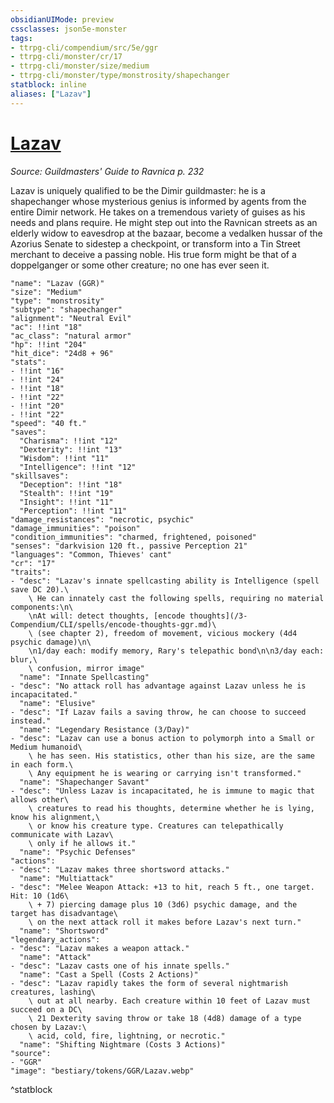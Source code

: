 ```yaml
---
obsidianUIMode: preview
cssclasses: json5e-monster
tags:
- ttrpg-cli/compendium/src/5e/ggr
- ttrpg-cli/monster/cr/17
- ttrpg-cli/monster/size/medium
- ttrpg-cli/monster/type/monstrosity/shapechanger
statblock: inline
aliases: ["Lazav"]
---
```

# [Lazav](3-Compendium\CLI\bestiary\npc/lazav-ggr.md)
*Source: Guildmasters' Guide to Ravnica p. 232*  

Lazav is uniquely qualified to be the Dimir guildmaster: he is a shapechanger whose mysterious genius is informed by agents from the entire Dimir network. He takes on a tremendous variety of guises as his needs and plans require. He might step out into the Ravnican streets as an elderly widow to eavesdrop at the bazaar, become a vedalken hussar of the Azorius Senate to sidestep a checkpoint, or transform into a Tin Street merchant to deceive a passing noble. His true form might be that of a doppelganger or some other creature; no one has ever seen it.

```statblock
"name": "Lazav (GGR)"
"size": "Medium"
"type": "monstrosity"
"subtype": "shapechanger"
"alignment": "Neutral Evil"
"ac": !!int "18"
"ac_class": "natural armor"
"hp": !!int "204"
"hit_dice": "24d8 + 96"
"stats":
- !!int "16"
- !!int "24"
- !!int "18"
- !!int "22"
- !!int "20"
- !!int "22"
"speed": "40 ft."
"saves":
  "Charisma": !!int "12"
  "Dexterity": !!int "13"
  "Wisdom": !!int "11"
  "Intelligence": !!int "12"
"skillsaves":
  "Deception": !!int "18"
  "Stealth": !!int "19"
  "Insight": !!int "11"
  "Perception": !!int "11"
"damage_resistances": "necrotic, psychic"
"damage_immunities": "poison"
"condition_immunities": "charmed, frightened, poisoned"
"senses": "darkvision 120 ft., passive Perception 21"
"languages": "Common, Thieves' cant"
"cr": "17"
"traits":
- "desc": "Lazav's innate spellcasting ability is Intelligence (spell save DC 20).\
    \ He can innately cast the following spells, requiring no material components:\n\
    \nAt will: detect thoughts, [encode thoughts](/3-Compendium/CLI/spells/encode-thoughts-ggr.md)\
    \ (see chapter 2), freedom of movement, vicious mockery (4d4 psychic damage)\n\
    \n1/day each: modify memory, Rary's telepathic bond\n\n3/day each: blur,\
    \ confusion, mirror image"
  "name": "Innate Spellcasting"
- "desc": "No attack roll has advantage against Lazav unless he is incapacitated."
  "name": "Elusive"
- "desc": "If Lazav fails a saving throw, he can choose to succeed instead."
  "name": "Legendary Resistance (3/Day)"
- "desc": "Lazav can use a bonus action to polymorph into a Small or Medium humanoid\
    \ he has seen. His statistics, other than his size, are the same in each form.\
    \ Any equipment he is wearing or carrying isn't transformed."
  "name": "Shapechanger Savant"
- "desc": "Unless Lazav is incapacitated, he is immune to magic that allows other\
    \ creatures to read his thoughts, determine whether he is lying, know his alignment,\
    \ or know his creature type. Creatures can telepathically communicate with Lazav\
    \ only if he allows it."
  "name": "Psychic Defenses"
"actions":
- "desc": "Lazav makes three shortsword attacks."
  "name": "Multiattack"
- "desc": "Melee Weapon Attack: +13 to hit, reach 5 ft., one target. Hit: 10 (1d6\
    \ + 7) piercing damage plus 10 (3d6) psychic damage, and the target has disadvantage\
    \ on the next attack roll it makes before Lazav's next turn."
  "name": "Shortsword"
"legendary_actions":
- "desc": "Lazav makes a weapon attack."
  "name": "Attack"
- "desc": "Lazav casts one of his innate spells."
  "name": "Cast a Spell (Costs 2 Actions)"
- "desc": "Lazav rapidly takes the form of several nightmarish creatures, lashing\
    \ out at all nearby. Each creature within 10 feet of Lazav must succeed on a DC\
    \ 21 Dexterity saving throw or take 18 (4d8) damage of a type chosen by Lazav:\
    \ acid, cold, fire, lightning, or necrotic."
  "name": "Shifting Nightmare (Costs 3 Actions)"
"source":
- "GGR"
"image": "bestiary/tokens/GGR/Lazav.webp"
```
^statblock